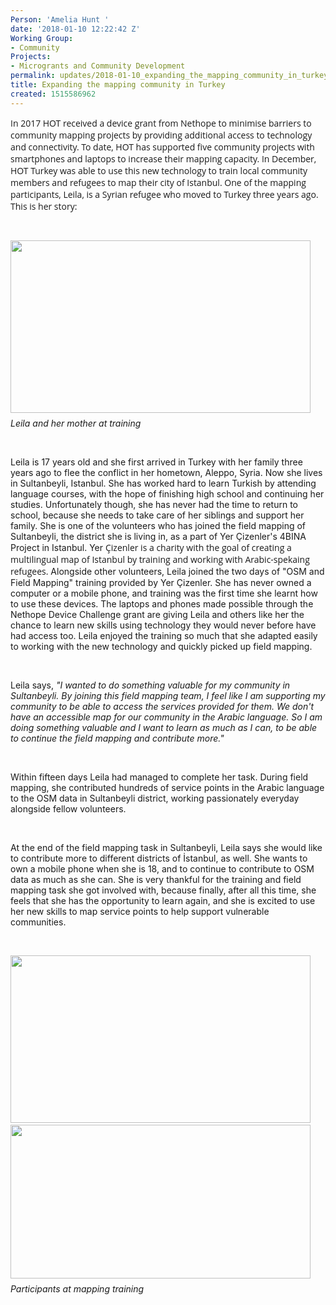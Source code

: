 ```yaml
---
Person: 'Amelia Hunt '
date: '2018-01-10 12:22:42 Z'
Working Group:
- Community
Projects:
- Microgrants and Community Development
permalink: updates/2018-01-10_expanding_the_mapping_community_in_turkey
title: Expanding the mapping community in Turkey
created: 1515586962
---
```

<p class="MsoNormal" style="margin-bottom: 6.0pt;"><span style="font-family: 'Open Sans', Arial, sans-serif; font-size: 14px; font-style: normal; font-variant-ligatures: normal; font-variant-caps: normal; font-weight: 400;">In 2017 HOT received a device grant from Nethope to minimise barriers to community mapping projects by providing additional access to technology and connectivity. To date, HOT has supported five community projects with smartphones and laptops to increase their mapping capacity. In December, HOT Turkey was able to use this new technology to train local community members and refugees to map their city of Istanbul. One of the mapping participants, Leila, is a Syrian refugee who moved to Turkey three years ago. This is her story:</span></p><p class="MsoNormal" style="margin-bottom: 6.0pt;">&nbsp;</p><p class="MsoNormal" style="margin-bottom: 6.0pt;"><img class="image-large" src="/sites/default/files/styles/large/public/leila_0.JPG?itok=6X1TUbaR" alt="" width="480" height="276"></p><address class="MsoNormal" style="margin-bottom: 6.0pt;">Leila and her mother at training</address><p class="MsoNormal" style="margin-bottom: 6.0pt;">&nbsp;</p><p class="MsoNormal" style="margin-bottom: 6.0pt;">Leila is 17 years old and she first arrived in Turkey with her family three years ago to flee the conflict in her hometown, Aleppo, Syria. Now she lives in Sultanbeyli, Istanbul. She has worked hard to learn Turkish by attending language courses, with the hope of finishing high school and continuing her studies. Unfortunately though, she has never had the time to return to school, because she needs to take care of her siblings and support her family. She is one of the volunteers who has joined the field mapping of Sultanbeyli, the district she is living in, as a part of Yer Çizenler's 4BINA Project in Istanbul. Yer&nbsp;<span style="font-family: 'Open Sans', Arial, sans-serif; font-size: 14px; font-style: normal; font-variant-ligatures: normal; font-variant-caps: normal; font-weight: 400;">Çizenler is a charity with the goal of creating a multilingual map of Istanbul by training and working with Arabic-spekaing refugees.</span>&nbsp;Alongside other volunteers, Leila joined the two days of "OSM and Field Mapping" training provided by Yer Çizenler. She has never owned a computer or a mobile phone, and training was the first time she learnt how to use these devices. The laptops and phones made possible through the Nethope Device Challenge grant are giving Leila and others like her the chance to learn new skills using technology they would never before have had access too. Leila enjoyed the training so much that she adapted easily to working with the new technology and quickly picked up field mapping.</p><p class="MsoNormal" style="margin-bottom: 6.0pt;">&nbsp;</p><p class="MsoNormal" style="margin-bottom: 6.0pt;">Leila says, <em>"I wanted to do something valuable for my community in Sultanbeyli. By joining this field mapping team, I feel like I am supporting my community to be able to access the services provided for them. We don't have an accessible map for our community in the Arabic language. So I am doing something valuable and I want to learn as much as I can, to be able to continue the field mapping and contribute more."</em></p><p class="MsoNormal" style="margin-bottom: 6.0pt;">&nbsp;</p><p class="MsoNormal" style="margin-bottom: 6.0pt;">Within fifteen days Leila had managed to complete her task. During field mapping, she contributed hundreds of service points in the Arabic language to the OSM data in Sultanbeyli district, working passionately everyday alongside fellow volunteers.</p><p>&nbsp;</p><p class="MsoNormal" style="margin-bottom: 6.0pt;">At the end of the field mapping task in Sultanbeyli, Leila says she would like to contribute more to different districts of İstanbul, as well. She wants to own a mobile phone when she is 18, and to continue to contribute to OSM data as much as she can. She is very thankful for the training and field mapping task she got involved with, because finally, after all this time, she feels that she has the opportunity to learn again, and she is excited to use her new skills to map service points to help support vulnerable communities.<u></u></p><p class="MsoNormal" style="margin-bottom: 6.0pt;">&nbsp;</p><p class="MsoNormal" style="margin-bottom: 6.0pt;"><img class="image-large" src="/sites/default/files/styles/large/public/Capture2_0.JPG?itok=VS4L8nev" alt="" width="480" height="268">&nbsp; &nbsp;<img class="image-large" src="/sites/default/files/styles/large/public/Capture3.JPG?itok=87SVSRIY" alt="" width="480" height="246"></p><address class="MsoNormal" style="margin-bottom: 6.0pt;">Participants at mapping training</address><p class="MsoNormal" style="margin-bottom: 6.0pt;">&nbsp;</p>
